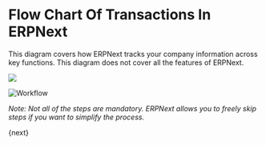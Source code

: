 # Flow Chart Of Transactions In ERPNext

This diagram covers how ERPNext tracks your company information across key
functions. This diagram does not cover all the features of ERPNext.

![]({{docs_base_url}}/assets/old_images/erp/overview.png)


<img class="screenshot" alt="Workflow" src="{{docs_base_url}}/assets/img/setup/overview.png">

_Note: Not all of the steps are mandatory. ERPNext allows you to freely skip
steps if you want to simplify the process._

{next}

